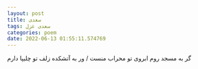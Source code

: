 ```yaml
---
layout: post
title: سعدی
tags: سعدی غزل
categories: poem
date: 2022-06-13 01:55:11.574769
---
```


گر به مسجد روم ابروی تو محراب منست / ور به آتشکده زلف تو چلیپا دارم